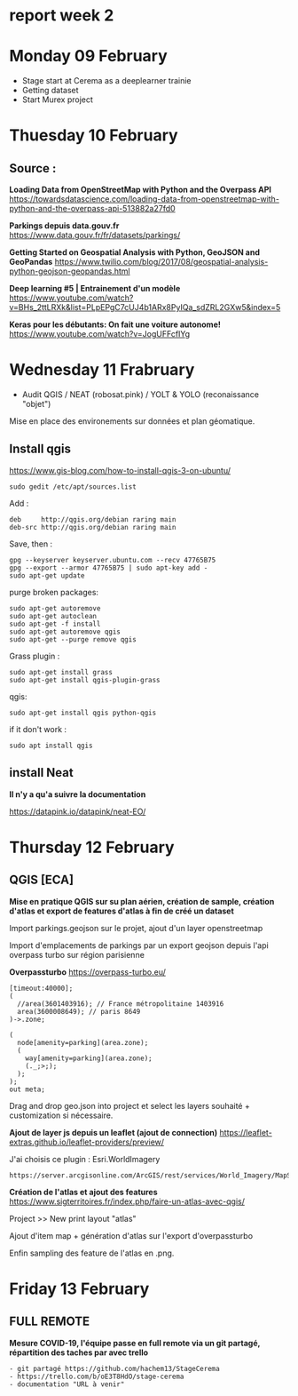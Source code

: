 # report week 2 

# Monday 09 February 

- Stage start at Cerema as a deeplearner trainie 
- Getting dataset
- Start Murex project

# Thuesday 10 February 

## Source : 

**Loading Data from OpenStreetMap with Python and the Overpass API**
https://towardsdatascience.com/loading-data-from-openstreetmap-with-python-and-the-overpass-api-513882a27fd0

**Parkings depuis data.gouv.fr**
https://www.data.gouv.fr/fr/datasets/parkings/

**Getting Started on Geospatial Analysis with Python, GeoJSON and GeoPandas**
https://www.twilio.com/blog/2017/08/geospatial-analysis-python-geojson-geopandas.html

**Deep learning #5 | Entrainement d'un modèle**
https://www.youtube.com/watch?v=BHs_2ttLRXk&list=PLpEPgC7cUJ4b1ARx8PyIQa_sdZRL2GXw5&index=5

**Keras pour les débutants: On fait une voiture autonome!**
https://www.youtube.com/watch?v=JogUFFcfIYg

# Wednesday 11 Frabruary

- Audit QGIS / NEAT (robosat.pink) / YOLT & YOLO (reconaissance "objet")

Mise en place des environements sur données et plan géomatique. 

## Install qgis
https://www.gis-blog.com/how-to-install-qgis-3-on-ubuntu/

```
sudo gedit /etc/apt/sources.list
```

Add :

```
deb     http://qgis.org/debian raring main
deb-src http://qgis.org/debian raring main
```

Save, then : 

```
gpg --keyserver keyserver.ubuntu.com --recv 47765B75
gpg --export --armor 47765B75 | sudo apt-key add -
sudo apt-get update
```

purge broken packages:

```
sudo apt-get autoremove
sudo apt-get autoclean
sudo apt-get -f install
sudo apt-get autoremove qgis
sudo apt-get --purge remove qgis
```
Grass plugin : 

```
sudo apt-get install grass
sudo apt-get install qgis-plugin-grass
```

qgis:

```
sudo apt-get install qgis python-qgis
```

if it don't work : 

```
sudo apt install qgis
```
## install Neat 

**Il n'y a qu'a suivre la documentation**

https://datapink.io/datapink/neat-EO/


# Thursday 12 February 

## QGIS [ECA]

**Mise en pratique QGIS sur su plan aérien, création de sample, création d'atlas et export de features d'atlas à fin de créé un dataset**

Import parkings.geojson sur le projet, ajout d'un layer openstreetmap 

Import d'emplacements de parkings par un export geojson depuis l'api overpass turbo sur région parisienne 

**Overpassturbo**
https://overpass-turbo.eu/

```
[timeout:40000];
(
  //area(3601403916); // France métropolitaine 1403916
  area(3600008649); // paris 8649
)->.zone;

(
  node[amenity=parking](area.zone);
  (
    way[amenity=parking](area.zone);
    (._;>;);
  );
);
out meta;
```

Drag and drop geo.json into project et select les layers souhaité + customization si nécessaire.

**Ajout de layer js depuis un leaflet (ajout de connection)**
https://leaflet-extras.github.io/leaflet-providers/preview/ 

J'ai choisis ce plugin : Esri.WorldImagery
```
https://server.arcgisonline.com/ArcGIS/rest/services/World_Imagery/MapServer/tile/{z}/{y}/{x}
```

**Création de l'atlas et ajout des features** 
https://www.sigterritoires.fr/index.php/faire-un-atlas-avec-qgis/

Project >> New print layout "atlas" 

Ajout d'item map + génération d'atlas sur l'export d'overpassturbo 

Enfin sampling des feature de l'atlas en .png.


# Friday 13 February

## FULL REMOTE 

**Mesure COVID-19, l'équipe passe en full remote via un git partagé, répartition des taches par avec trello**

    - git partagé https://github.com/hachem13/StageCerema
    - https://trello.com/b/oE3T8HdO/stage-cerema
    - documentation "URL à venir"